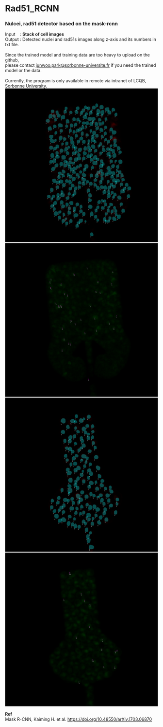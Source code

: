 # Rad51_RCNN
<h3>Nulcei, rad51 detector based on the mask-rcnn</h3> 

Input &nbsp;&nbsp; : <b> Stack of cell images </b><br>
Output : Detected nuclei and rad51s images along z-axis and its numbers in txt file.
<br>
<br>
<note> Since the trained model and training data are too heavy to upload on the github,<br>
please contact junwoo.park@sorbonne-universite.fr if you need the trained model or the data.<br><br>
Currently, the program is only available in remote via intranet of LCQB, Sorbonne University.  
![](https://github.com/JunwooParkSaribu/Rad51_RCNN/blob/main/img/1_nuclei.png)
![](https://github.com/JunwooParkSaribu/Rad51_RCNN/blob/main/img/1_rad51.png)
![](https://github.com/JunwooParkSaribu/Rad51_RCNN/blob/main/img/2_nuclei.png)
![](https://github.com/JunwooParkSaribu/Rad51_RCNN/blob/main/img/2_rad51.png)

<b>Ref</b><br>
Mask R-CNN, Kaiming H. et al. https://doi.org/10.48550/arXiv.1703.06870